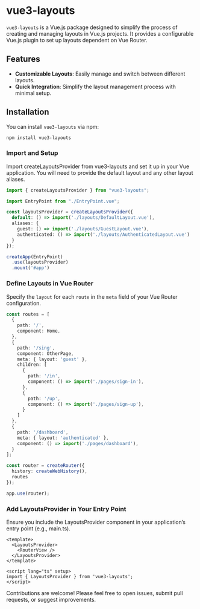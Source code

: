 # vue3-layouts

`vue3-layouts` is a Vue.js package designed to simplify the process of creating and managing layouts in Vue.js projects. It provides a configurable Vue.js plugin to set up layouts dependent on Vue Router.

## Features

- **Customizable Layouts**: Easily manage and switch between different layouts.
- **Quick Integration**: Simplify the layout management process with minimal setup.

## Installation

You can install `vue3-layouts` via npm:

```bash
npm install vue3-layouts
```

### Import and Setup

Import createLayoutsProvider from vue3-layouts and set it up in your Vue application. You will need to provide the default layout and any other layout aliases.

```typescript
import { createLayoutsProvider } from "vue3-layouts";

import EntryPoint from "./EntryPoint.vue";

const layoutsProvider = createLayoutsProvider({
  default: () => import('./layouts/DefaultLayout.vue'),
  aliases: {
    guest: () => import('./layouts/GuestLayout.vue'),
    authenticated: () => import('./layouts/AuthenticatedLayout.vue')
  }
});

createApp(EntryPoint)
  .use(layoutsProvider)
  .mount('#app')
```

### Define Layouts in Vue Router

Specify the `layout` for each `route` in the `meta` field of your Vue Router configuration.

```typescript
const routes = [
  {
    path: '/',
    component: Home,
  },
  {
    path: '/sing',
    component: OtherPage,
    meta: { layout: 'guest' },
    children: [
      {
        path: '/in',
        component: () => import('./pages/sign-in'),
      },
      {
        path: '/up',
        component: () => import('./pages/sign-up'),
      }
    ]
  },
  {
    path: '/dashboard',
    meta: { layout: 'authenticated' },
    component: () => import('./pages/dashboard'),
  }
];

const router = createRouter({
  history: createWebHistory(),
  routes
});

app.use(router);
```

### Add LayoutsProvider in Your Entry Point

Ensure you include the LayoutsProvider component in your application’s entry point (e.g., main.ts).

```vue
<template>
  <LayoutsProvider>
    <RouterView />
  </LayoutsProvider>
</template>

<script lang="ts" setup>
import { LayoutsProvider } from 'vue3-layouts';
</script>
```

Contributions are welcome! Please feel free to open issues, submit pull requests, or suggest improvements.